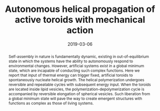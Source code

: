 ---
title: "Autonomous helical propagation of active toroids with mechanical action"
authors:
- Bowen Shen
- You-Liang Zhu
- Yongju Kim
- Xiaobin Zhou
- Haonan Sun
- Zhongyuan Lu
- Myongsoo Lee
date: "2019-03-06"
doi: "10.1038/s41467-019-09099-9"
publication_types: ["期刊文章"]
publication: "Nature Communications"
publication_short: "Nat Commun"
abstract: "<!--more-->
Self-assembly in nature is fundamentally dynamic, existing in  out-of-equilibrium state in which the systems have the ability to  autonomously respond to environmental changes. However, artificial  systems exist in a global minimum state, which are incapable of  conducting such complex functions. Here we report that input of thermal  energy can trigger fixed, artificial toroids to spontaneously nucleate  helical growth. The helical polymerization undergoes reversible and  repeatable cycles with subsequent energy input. When the toroids are  located inside lipid vesicles, the polymerization-depolymerization cycle  is accompanied by reversible elongation of spherical vesicles. Such  liberation from a global minimum state will pave the way to create  emergent structures with functions as complex as those of living  systems."
url_pdf: "https://www.nature.com/articles/s41467-019-09099-9"
---